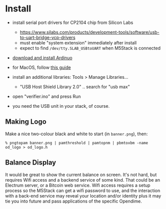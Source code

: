 # Install

- install serial port drivers for CP2104 chip from Silicon Labs
    - <https://www.silabs.com/products/development-tools/software/usb-to-uart-bridge-vcp-drivers>
    - must enable "system extension" immediately after install
    - expect to find `/dev/tty.SLAB_USBtoUART` when M5Stack is connected

- [download and install Ardinuo](https://docs.m5stack.com/#/en/quick_start/m5core/m5stack_core_quick_start)

- for MacOS, follow [this guide](https://docs.m5stack.com/#/en/quick_start/m5core/m5stack_core_get_started_Arduino_MacOS)

- install an additional libraries: Tools > Manage Libraries...
    - "USB Host Shield Library 2.0" .. search for "usb max"

- open "verifier.ino" and press Run

- you need the USB unit in your stack, of course.

## Making Logo

Make a nice two-colour black and white to start (in `banner.png`), then:

```
% pngtopam banner.png | pamthreshold | pamtopnm | pbmtoxbm -name od_logo > od_logo.h
```

## Balance Display

It would be great to show the current balance on screen. It's not
hard, but requires Wifi access and a backend service of some kind.
That could be an Electrum server, or a Bitcoin web service.  Wifi access
requires a setup process so the M5Stack can get a wifi password to
use, and the interaction with a back-end service may reveal your
location and/or identity plus it may tie you into future and pass
applications of the specific Opendime.


